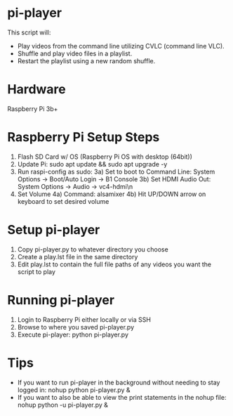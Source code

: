 # pi-player
This script will:
- Play videos from the command line utilizing CVLC (command line VLC).
- Shuffle and play video files in a playlist.
- Restart the playlist using a new random shuffle.

# Hardware
Raspberry Pi 3b+

# Raspberry Pi Setup Steps
1) Flash SD Card w/ OS (Raspberry Pi OS with desktop (64bit))
2) Update Pi: sudo apt update && sudo apt upgrade -y
3) Run raspi-config as sudo:
3a) Set to boot to Command Line: System Options -> Boot/Auto Login -> B1 Console
3b) Set HDMI Audio Out: System Options -> Audio -> vc4-hdmi\n
4) Set Volume
4a) Command: alsamixer
4b) Hit UP/DOWN arrow on keyboard to set desired volume

# Setup pi-player
1) Copy pi-player.py to whatever directory you choose
2) Create a play.lst file in the same directory
3) Edit play.lst to contain the full file paths of any videos you want the script to play

# Running pi-player
1) Login to Raspberry Pi either locally or via SSH
2) Browse to where you saved pi-player.py
3) Execute pi-player: python pi-player.py

# Tips
- If you want to run pi-player in the background without needing to stay logged in: nohup python pi-player.py &
- If you want to also be able to view the print statements in the nohup file: nohup python -u pi-player.py &

